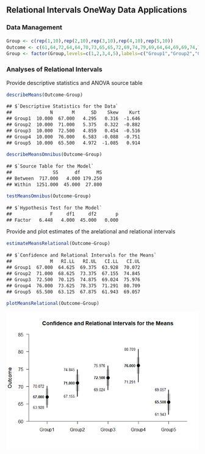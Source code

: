 
## Relational Intervals OneWay Data Applications

### Data Management


```r
Group <- c(rep(1,10),rep(2,10),rep(3,10),rep(4,10),rep(5,10))
Outcome <- c(61,64,72,64,64,70,73,65,65,72,69,74,79,69,64,64,69,69,74,79,70,75,80,80,70,65,70,75,70,70,70,80,85,75,70,65,75,75,85,80,65,55,70,65,65,70,70,60,65,70)
Group <- factor(Group,levels=c(1,2,3,4,5),labels=c("Group1","Group2","Group3","Group4","Group5"))
```

### Analyses of Relational Intervals

Provide descriptive statistics and ANOVA source table

```r
describeMeans(Outcome~Group)
```

```
## $`Descriptive Statistics for the Data`
##              N       M      SD    Skew    Kurt
## Group1  10.000  67.000   4.295   0.316  -1.646
## Group2  10.000  71.000   5.375   0.322  -0.882
## Group3  10.000  72.500   4.859   0.454  -0.516
## Group4  10.000  76.000   6.583  -0.088  -0.751
## Group5  10.000  65.500   4.972  -1.085   0.914
```

```r
describeMeansOmnibus(Outcome~Group)
```

```
## $`Source Table for the Model`
##               SS      df      MS
## Between  717.000   4.000 179.250
## Within  1251.000  45.000  27.800
```

```r
testMeansOmnibus(Outcome~Group)
```

```
## $`Hypothesis Test for the Model`
##              F     df1     df2       p
## Factor   6.448   4.000  45.000   0.000
```

Provide and plot estimates of the arelational and relational intervals

```r
estimateMeansRelational(Outcome~Group)
```

```
## $`Confidence and Relational Intervals for the Means`
##              M   RI.LL   RI.UL   CI.LL   CI.UL
## Group1  67.000  64.625  69.375  63.928  70.072
## Group2  71.000  68.625  73.375  67.155  74.845
## Group3  72.500  70.125  74.875  69.024  75.976
## Group4  76.000  73.625  78.375  71.291  80.709
## Group5  65.500  63.125  67.875  61.943  69.057
```

```r
plotMeansRelational(Outcome~Group)
```

![](figures/OneWay-Relational-1.png)<!-- -->
